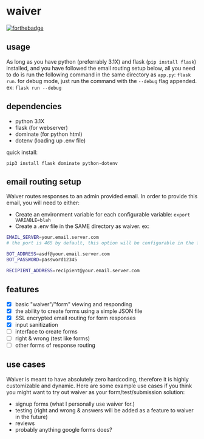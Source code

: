# waiver

[![forthebadge](https://forthebadge.com/images/badges/designed-in-etch-a-sketch.svg)](https://forthebadge.com)

## usage

As long as you have python (preferrably 3.1X) and flask (`pip install flask`) installed, and you have followed the email routing setup below, all you need to do is run the following command in the same directory as `app.py`: `flask run`. for debug mode, just run the command with the `--debug` flag appended. ex: `flask run --debug`

## dependencies

- python 3.1X
- flask (for webserver)
- dominate (for python html)
- dotenv (loading up .env file)

quick install:

`pip3 install flask dominate python-dotenv`

## email routing setup

Waiver routes responses to an admin provided email. In order to provide this email, you will need to either:

- Create an environment variable for each configurable variable: `export VARIABLE=blah`
- Create a .env file in the SAME directory as waiver. ex:  
```bash
EMAIL_SERVER=your.email.server.com
# the port is 465 by default, this option will be configurable in the future

BOT_ADDRESS=asdf@your.email.server.com
BOT_PASSWORD=password12345

RECIPIENT_ADDRESS=recipient@your.email.server.com
```

## features

- [X] basic "waiver"/"form" viewing and responding
- [X] the ability to create forms using a simple JSON file
- [X] SSL encrypted email routing for form responses
- [X] input sanitization
- [ ] interface to create forms
- [ ] right & wrong (test like forms)
- [ ] other forms of response routing

## use cases

Waiver is meant to have absolutely zero hardcoding, therefore it is highly customizable and dynamic. Here are some example use cases
if you think you might want to try out waiver as your form/test/submission solution:

- signup forms (what I personally use waiver for.)
- testing (right and wrong & answers will be added as a feature to waiver in the future)
- reviews
- probably anything google forms does?

